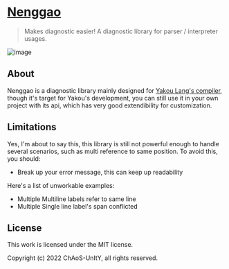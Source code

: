 # [Nenggao](https://en.wikipedia.org/wiki/Mount_Nenggao)
> Makes diagnostic easier!
A diagnostic library for parser / interpreter usages.

![image](https://user-images.githubusercontent.com/43753315/173344211-41987a7a-e5cf-45ce-b89a-16c4c77e5e27.png)

## About
Nenggao is a diagnostic library mainly designed for [Yakou Lang's compiler](https://github.com/CASC-Lang/CASC), 
though it's target for Yakou's development, you can still use it in your own project with its api, which has very
good extendibility for customization.

## Limitations
Yes, I'm about to say this, this library is still not powerful enough to handle several scenarios,
such as multi reference to same position. To avoid this, you should:
- Break up your error message, this can keep up readability

Here's a list of unworkable examples:
- Multiple Multiline labels refer to same line
- Multiple Single line label's span conflicted 

## License
This work is licensed under the MIT license.

Copyright (c) 2022 ChAoS-UnItY, all rights reserved.
